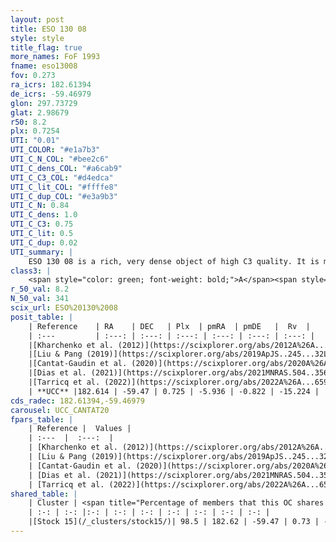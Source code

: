 ```yaml
---
layout: post
title: ESO 130 08
style: style
title_flag: true
more_names: FoF 1993
fname: eso13008
fov: 0.273
ra_icrs: 182.61394
de_icrs: -59.46979
glon: 297.73729
glat: 2.98679
r50: 8.2
plx: 0.7254
UTI: "0.01"
UTI_COLOR: "#e1a7b3"
UTI_C_N_COL: "#bee2c6"
UTI_C_dens_COL: "#a6cab9"
UTI_C_C3_COL: "#d4edca"
UTI_C_lit_COL: "#ffffe8"
UTI_C_dup_COL: "#e3a9b3"
UTI_C_N: 0.84
UTI_C_dens: 1.0
UTI_C_C3: 0.75
UTI_C_lit: 0.5
UTI_C_dup: 0.02
UTI_summary: |
    ESO 130 08 is a rich, very dense object of high C3 quality. It is moderately studied in the literature.<br><br><span style="color: #99180f; font-weight: bold;">Warning: </span>This is very likely a duplicate object, which shares a large percentage of members with at least one previously reported entry.
class3: |
    <span style="color: green; font-weight: bold;">A</span><span style="color: #FFC300; font-weight: bold;">B</span>
r_50_val: 8.2
N_50_val: 341
scix_url: ESO%20130%2008
posit_table: |
    | Reference    | RA    | DEC   | Plx  | pmRA  | pmDE   |  Rv  |
    | :---         | :---: | :---: | :---: | :---: | :---: | :---: |
    |[Kharchenko et al. (2012)](https://scixplorer.org/abs/2012A%26A...543A.156K) | 182.58 | -59.52 | -- | -4.94 | -1.17 | -- |
    |[Liu & Pang (2019)](https://scixplorer.org/abs/2019ApJS..245...32L) | 182.61 | -59.46 | 0.718 | -5.938 | -0.851 | -- |
    |[Cantat-Gaudin et al. (2020)](https://scixplorer.org/abs/2020A%26A...640A...1C) | 182.619 | -59.479 | 0.721 | -5.952 | -0.875 | -- |
    |[Dias et al. (2021)](https://scixplorer.org/abs/2021MNRAS.504..356D) | 182.599 | -59.477 | 0.721 | -5.95 | -0.876 | -- |
    |[Tarricq et al. (2022)](https://scixplorer.org/abs/2022A%26A...659A..59T) | 182.617 | -59.507 | 0.733 | -5.943 | -0.82 | -- |
    | **UCC** |182.614 | -59.47 | 0.725 | -5.936 | -0.822 | -15.224 | 
cds_radec: 182.61394,-59.46979
carousel: UCC_CANTAT20
fpars_table: |
    | Reference |  Values |
    | :---  |  :---:  |
    | [Kharchenko et al. (2012)](https://scixplorer.org/abs/2012A%26A...543A.156K) | `e_bv=0.0, distance=800, log_age=9.01, metallicity=-0.25` |
    | [Liu & Pang (2019)](https://scixplorer.org/abs/2019ApJS..245...32L) | `Age=0.282, Z=0.25` |
    | [Cantat-Gaudin et al. (2020)](https://scixplorer.org/abs/2020A%26A...640A...1C) | `AVNN=0.75, DMNN=10.64, AgeNN=8.25` |
    | [Dias et al. (2021)](https://scixplorer.org/abs/2021MNRAS.504..356D) | `Av=1.164, Dist=1257, logage=8.217, [Fe/H]=0.044` |
    | [Tarricq et al. (2022)](https://scixplorer.org/abs/2022A%26A...659A..59T) | `Dist=1300, logAgeNN=8.36` |
shared_table: |
    | Cluster | <span title="Percentage of members that this OC shares with the ones listed">%</span>   | RA   | DEC   | Plx   | pmRA  | pmDE  | Rv | UTI |
    | :-: | :-: |:-: | :-: | :-: | :-: | :-: | :-: | :-: |
    |[Stock 15](/_clusters/stock15/)| 98.5 | 182.62 | -59.47 | 0.73 | -5.93 | -0.82 | -15.22 |0.69 |
---
```

